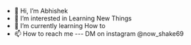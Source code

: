 - 👋 Hi, I’m Abhishek
- 👀 I’m interested in Learning New Things
- 🌱 I’m currently learning How to 
- 📫 How to reach me --- DM on instagram @now_shake69

<!---
GRaVITY-NOjob/GRaVITY-NOjob is a ✨ special ✨ repository because its `README.md` (this file) appears on your GitHub profile.
You can click the Preview link to take a look at your changes.
--->
